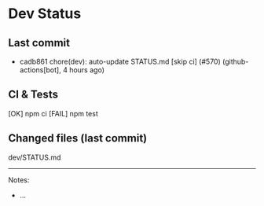 # Dev Status

## Last commit
- cadb861 chore(dev): auto-update STATUS.md [skip ci] (#570) (github-actions[bot], 4 hours ago)
## CI & Tests
[OK] npm ci
[FAIL] npm test

## Changed files (last commit)
dev/STATUS.md

---
Notes:
- ...
